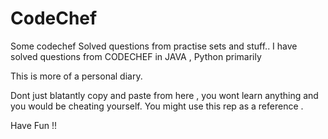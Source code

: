 # CodeChef
Some codechef Solved questions from practise sets and stuff..
I have solved questions from CODECHEF in JAVA , Python primarily

This is more of a personal diary.

Dont just blatantly copy and paste from here , you wont learn anything and you would be cheating yourself.
You might use this rep as a reference .

Have Fun !!
